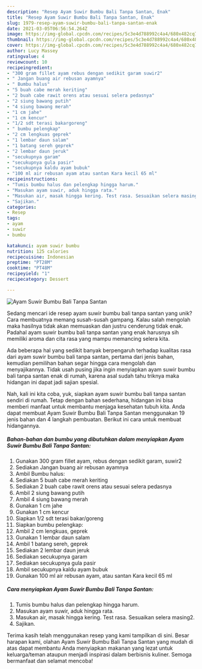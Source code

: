 ```yaml
---
description: "Resep Ayam Suwir Bumbu Bali Tanpa Santan, Enak"
title: "Resep Ayam Suwir Bumbu Bali Tanpa Santan, Enak"
slug: 1979-resep-ayam-suwir-bumbu-bali-tanpa-santan-enak
date: 2021-03-05T06:56:54.264Z
image: https://img-global.cpcdn.com/recipes/5c3e4d788992c4a4/680x482cq70/ayam-suwir-bumbu-bali-tanpa-santan-foto-resep-utama.jpg
thumbnail: https://img-global.cpcdn.com/recipes/5c3e4d788992c4a4/680x482cq70/ayam-suwir-bumbu-bali-tanpa-santan-foto-resep-utama.jpg
cover: https://img-global.cpcdn.com/recipes/5c3e4d788992c4a4/680x482cq70/ayam-suwir-bumbu-bali-tanpa-santan-foto-resep-utama.jpg
author: Lucy Massey
ratingvalue: 4
reviewcount: 10
recipeingredient:
- "300 gram fillet ayam rebus dengan sedikit garam suwir2"
- " Jangan buang air rebusan ayamnya"
- " Bumbu halus"
- "5 buah cabe merah keriting"
- "2 buah cabe rawit orens atau sesuai selera pedasnya"
- "2 siung bawang putih"
- "4 siung bawang merah"
- "1 cm jahe"
- "1 cm kencur"
- "1/2 sdt terasi bakargoreng"
- " bumbu pelengkap"
- "2 cm lengkuas geprek"
- "1 lembar daun salam"
- "1 batang sereh geprek"
- "2 lembar daun jeruk"
- "secukupnya garam"
- "secukupnya gula pasir"
- "secukupnya kaldu ayam bubuk"
- "100 ml air rebusan ayam atau santan Kara kecil 65 ml"
recipeinstructions:
- "Tumis bumbu halus dan pelengkap hingga harum."
- "Masukan ayam suwir, aduk hingga rata."
- "Masukan air, masak hingga kering. Test rasa. Sesuaikan selera masing2."
- "Sajikan."
categories:
- Resep
tags:
- ayam
- suwir
- bumbu

katakunci: ayam suwir bumbu 
nutrition: 125 calories
recipecuisine: Indonesian
preptime: "PT28M"
cooktime: "PT48M"
recipeyield: "1"
recipecategory: Dessert

---
```



![Ayam Suwir Bumbu Bali Tanpa Santan](https://img-global.cpcdn.com/recipes/5c3e4d788992c4a4/680x482cq70/ayam-suwir-bumbu-bali-tanpa-santan-foto-resep-utama.jpg)

Sedang mencari ide resep ayam suwir bumbu bali tanpa santan yang unik? Cara membuatnya memang susah-susah gampang. Kalau salah mengolah maka hasilnya tidak akan memuaskan dan justru cenderung tidak enak. Padahal ayam suwir bumbu bali tanpa santan yang enak harusnya sih memiliki aroma dan cita rasa yang mampu memancing selera kita.



Ada beberapa hal yang sedikit banyak berpengaruh terhadap kualitas rasa dari ayam suwir bumbu bali tanpa santan, pertama dari jenis bahan, kemudian pemilihan bahan segar hingga cara mengolah dan menyajikannya. Tidak usah pusing jika ingin menyiapkan ayam suwir bumbu bali tanpa santan enak di rumah, karena asal sudah tahu triknya maka hidangan ini dapat jadi sajian spesial.


Nah, kali ini kita coba, yuk, siapkan ayam suwir bumbu bali tanpa santan sendiri di rumah. Tetap dengan bahan sederhana, hidangan ini bisa memberi manfaat untuk membantu menjaga kesehatan tubuh kita. Anda dapat membuat Ayam Suwir Bumbu Bali Tanpa Santan menggunakan 19 jenis bahan dan 4 langkah pembuatan. Berikut ini cara untuk membuat hidangannya.

<!--inarticleads1-->

##### Bahan-bahan dan bumbu yang dibutuhkan dalam menyiapkan Ayam Suwir Bumbu Bali Tanpa Santan:

1. Gunakan 300 gram fillet ayam, rebus dengan sedikit garam, suwir2
1. Sediakan  Jangan buang air rebusan ayamnya
1. Ambil  Bumbu halus:
1. Sediakan 5 buah cabe merah keriting
1. Sediakan 2 buah cabe rawit orens atau sesuai selera pedasnya
1. Ambil 2 siung bawang putih
1. Ambil 4 siung bawang merah
1. Gunakan 1 cm jahe
1. Gunakan 1 cm kencur
1. Siapkan 1/2 sdt terasi bakar/goreng
1. Siapkan  bumbu pelengkap:
1. Ambil 2 cm lengkuas, geprek
1. Gunakan 1 lembar daun salam
1. Ambil 1 batang sereh, geprek
1. Sediakan 2 lembar daun jeruk
1. Sediakan secukupnya garam
1. Sediakan secukupnya gula pasir
1. Ambil secukupnya kaldu ayam bubuk
1. Gunakan 100 ml air rebusan ayam, atau santan Kara kecil 65 ml




<!--inarticleads2-->

##### Cara menyiapkan Ayam Suwir Bumbu Bali Tanpa Santan:

1. Tumis bumbu halus dan pelengkap hingga harum.
1. Masukan ayam suwir, aduk hingga rata.
1. Masukan air, masak hingga kering. Test rasa. Sesuaikan selera masing2.
1. Sajikan.




Terima kasih telah menggunakan resep yang kami tampilkan di sini. Besar harapan kami, olahan Ayam Suwir Bumbu Bali Tanpa Santan yang mudah di atas dapat membantu Anda menyiapkan makanan yang lezat untuk keluarga/teman ataupun menjadi inspirasi dalam berbisnis kuliner. Semoga bermanfaat dan selamat mencoba!
